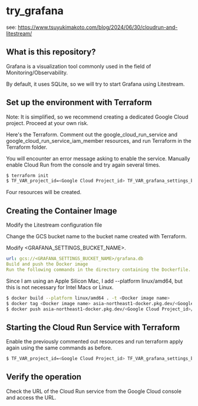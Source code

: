 # try_grafana

see: https://www.tsuyukimakoto.com/blog/2024/06/30/cloudrun-and-litestream/


## What is this repository?

Grafana is a visualization tool commonly used in the field of Monitoring/Observability.

By default, it uses SQLite, so we will try to start Grafana using Litestream.

## Set up the environment with Terraform

Note: It is simplified, so we recommend creating a dedicated Google Cloud project. Proceed at your own risk.

Here's the Terraform. Comment out the google_cloud_run_service and google_cloud_run_service_iam_member resources, and run Terraform in the Terraform folder.

You will encounter an error message asking to enable the service. Manually enable Cloud Run from the console and try again several times.

```sh
$ terraform init
$ TF_VAR_project_id=<Google Cloud Project_id> TF_VAR_grafana_settings_bucket_name=<gcs bucket name> TF_VAR_google_artifact_registry_repository_name=<Artifact Registry Repository name> TF_VAR_image_name=<Docker image name> terraform apply
```

Four resources will be created.

## Creating the Container Image

Modify the Litestream configuration file

Change the GCS bucket name to the bucket name created with Terraform.

Modify &lt;GRAFANA_SETTINGS_BUCKET_NAME&gt;.

```yaml
url: gcs://<GRAFANA_SETTINGS_BUCKET_NAME>/grafana.db
Build and push the Docker image
Run the following commands in the directory containing the Dockerfile.
```

Since I am using an Apple Silicon Mac, I add --platform linux/amd64, but this is not necessary for Intel Macs or Linux.

```sh
$ docker build --platform linux/amd64 . -t <Docker image name>
$ docker tag <Docker image name> asia-northeast1-docker.pkg.dev/<Google Cloud Project_id>/<Repository name created in Artifact Registry>/<Docker image name>
$ docker push asia-northeast1-docker.pkg.dev/<Google Cloud Project_id>/<Repository n
```

## Starting the Cloud Run Service with Terraform

Enable the previously commented out resources and run terraform apply again using the same commands as before.

```sh
$ TF_VAR_project_id=<Google Cloud Project_id> TF_VAR_grafana_settings_bucket_name=<GCS bucket name> TF_VAR_google_artifact_registry_repository_name=<Repository name created in Artifact Registry> TF_VAR_image_name=<Docker image name> terraform apply
```


## Verify the operation

Check the URL of the Cloud Run service from the Google Cloud console and access the URL.

